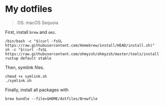 # My dotfiles

> OS: macOS Sequoia

First, install `brew` and `omz`.

```shell
/bin/bash -c "$(curl -fsSL https://raw.githubusercontent.com/Homebrew/install/HEAD/install.sh)"
sh -c "$(curl -fsSL https://raw.githubusercontent.com/ohmyzsh/ohmyzsh/master/tools/install.sh)"
rustup default stable
```

Then, symlink files.

```shell
chmod +x symlink.sh
./symlink.sh
```

Finally, install all packages with

```shell
brew bundle --file=$HOME/dotfiles/Brewfile
```
